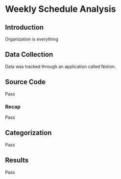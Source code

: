 # Weekly Schedule Analysis

## Introduction

Organization is everything

## Data Collection

Data was tracked through an application called Notion. 

## Source Code

Pass

### Recap

Pass

## Categorization

Pass

## Results

Pass
